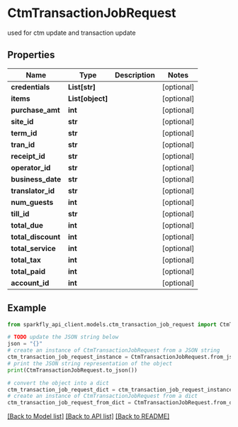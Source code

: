 # CtmTransactionJobRequest

used for ctm update and transaction update

## Properties

Name | Type | Description | Notes
------------ | ------------- | ------------- | -------------
**credentials** | **List[str]** |  | [optional] 
**items** | **List[object]** |  | [optional] 
**purchase_amt** | **int** |  | [optional] 
**site_id** | **str** |  | [optional] 
**term_id** | **str** |  | [optional] 
**tran_id** | **str** |  | [optional] 
**receipt_id** | **str** |  | [optional] 
**operator_id** | **str** |  | [optional] 
**business_date** | **str** |  | [optional] 
**translator_id** | **str** |  | [optional] 
**num_guests** | **int** |  | [optional] 
**till_id** | **str** |  | [optional] 
**total_due** | **int** |  | [optional] 
**total_discount** | **int** |  | [optional] 
**total_service** | **int** |  | [optional] 
**total_tax** | **int** |  | [optional] 
**total_paid** | **int** |  | [optional] 
**account_id** | **int** |  | [optional] 

## Example

```python
from sparkfly_api_client.models.ctm_transaction_job_request import CtmTransactionJobRequest

# TODO update the JSON string below
json = "{}"
# create an instance of CtmTransactionJobRequest from a JSON string
ctm_transaction_job_request_instance = CtmTransactionJobRequest.from_json(json)
# print the JSON string representation of the object
print(CtmTransactionJobRequest.to_json())

# convert the object into a dict
ctm_transaction_job_request_dict = ctm_transaction_job_request_instance.to_dict()
# create an instance of CtmTransactionJobRequest from a dict
ctm_transaction_job_request_from_dict = CtmTransactionJobRequest.from_dict(ctm_transaction_job_request_dict)
```
[[Back to Model list]](../README.md#documentation-for-models) [[Back to API list]](../README.md#documentation-for-api-endpoints) [[Back to README]](../README.md)


